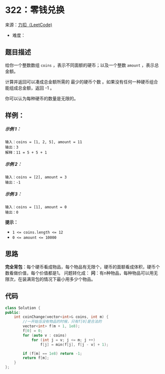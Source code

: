 # 322：零钱兑换
来源：[力扣（LeetCode)](https://leetcode.cn/problems/coin-change/)

* 难度：

## 题目描述
给你一个整数数组 `coins` ，表示不同面额的硬币；以及一个整数 `amount` ，表示总金额。

计算并返回可以凑成总金额所需的 最少的硬币个数 。如果没有任何一种硬币组合能组成总金额，返回 -1 。

你可以认为每种硬币的数量是无限的。

## 样例：
##### 示例 1：
```
输入：coins = [1, 2, 5], amount = 11
输出：3 
解释：11 = 5 + 5 + 1
```
##### 示例 2：
```
输入：coins = [2], amount = 3
输出：-1
```
##### 示例 3：
```
输入：coins = [1], amount = 0
输出：0
```

**提示：**
* `1 <= coins.length <= 12`
* `0 <= amount <= 10000`
## 思路
**完全背包**：每个硬币看成物品，每个物品有无限个，硬币的面额看成体积，硬币个数看做价值，每个价值都是1。
问题转化成：
**问**：有n种物品，每种物品可以用无限次，在装满背包的情况下最小用多少个物品。

## 代码
```c++
class Solution {
public:
    int coinChange(vector<int>& coins, int m) {
        //一开始当没有物品的时候，只有f[0]是合法的
        vector<int> f(m + 1, 1e8);
        f[0] = 0;
        for (auto v : coins)
            for (int j = v; j <= m; j ++)
                f[j] = min(f[j], f[j - v] + 1);

        if (f[m] == 1e8) return -1;
        return f[m];
    }
};
```